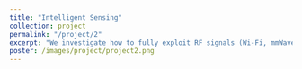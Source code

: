 ```yaml
---
title: "Intelligent Sensing"
collection: project
permalink: "/project/2"
excerpt: "We investigate how to fully exploit RF signals (Wi-Fi, mmWave, Ultra-wideband), acoustic signals, and visible/invisible light signals to achieve intelligent sensing. We are interested in gesture recognition, motion tracking, food intake logging, and vital sign monitoring, so that we can enable convenient human-computer interactions, location-based services, and long-term health management. We are working toward the vision of smart homes and smart healthcare. We have built several sensing prototypes for various purposes. Related papers include [[MobiCom'21a]](/publications/#MobiCom'21a), [[MobiCom'21b]](/publications/#MobiCom'21b), [[Percom'21]](/publications/#Percom'21), [[INFOCOM'19]](/publications/#INFOCOM'19), [[INFOCOM'18]](/publications/#INFOCOM'18), [[INFOCOM'16]](/publications/#INFOCOM'16)."
poster: /images/project/project2.png
---
```

